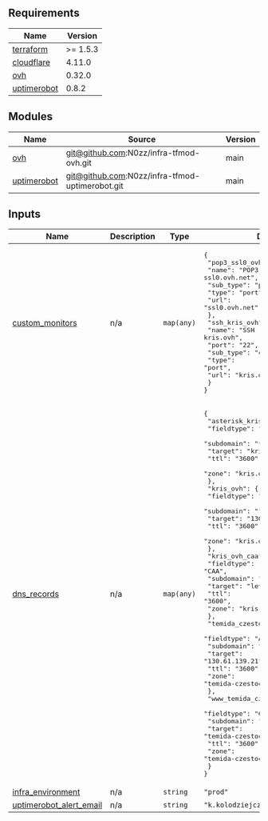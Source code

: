 <!-- BEGIN_TF_DOCS -->
## Requirements

| Name | Version |
|------|---------|
| <a name="requirement_terraform"></a> [terraform](#requirement\_terraform) | >= 1.5.3 |
| <a name="requirement_cloudflare"></a> [cloudflare](#requirement\_cloudflare) | 4.11.0 |
| <a name="requirement_ovh"></a> [ovh](#requirement\_ovh) | 0.32.0 |
| <a name="requirement_uptimerobot"></a> [uptimerobot](#requirement\_uptimerobot) | 0.8.2 |

## Modules

| Name | Source | Version |
|------|--------|---------|
| <a name="module_ovh"></a> [ovh](#module\_ovh) | git@github.com:N0zz/infra-tfmod-ovh.git | main |
| <a name="module_uptimerobot"></a> [uptimerobot](#module\_uptimerobot) | git@github.com:N0zz/infra-tfmod-uptimerobot.git | main |

## Inputs

| Name | Description | Type | Default | Required |
|------|-------------|------|---------|:--------:|
| <a name="input_custom_monitors"></a> [custom\_monitors](#input\_custom\_monitors) | n/a | `map(any)` | <pre>{<br>  "pop3_ssl0_ovh_net": {<br>    "name": "POP3 ssl0.ovh.net",<br>    "sub_type": "pop3",<br>    "type": "port",<br>    "url": "ssl0.ovh.net"<br>  },<br>  "ssh_kris_ovh": {<br>    "name": "SSH kris.ovh",<br>    "port": "22",<br>    "sub_type": "custom",<br>    "type": "port",<br>    "url": "kris.ovh"<br>  }<br>}</pre> | no |
| <a name="input_dns_records"></a> [dns\_records](#input\_dns\_records) | n/a | `map(any)` | <pre>{<br>  "asterisk_kris_ovh": {<br>    "fieldtype": "CNAME",<br>    "subdomain": "*",<br>    "target": "kris.ovh.",<br>    "ttl": "3600",<br>    "zone": "kris.ovh"<br>  },<br>  "kris_ovh": {<br>    "fieldtype": "A",<br>    "subdomain": "",<br>    "target": "130.61.139.21",<br>    "ttl": "3600",<br>    "zone": "kris.ovh"<br>  },<br>  "kris_ovh_caa": {<br>    "fieldtype": "CAA",<br>    "subdomain": "",<br>    "target": "letsencrypt.org",<br>    "ttl": "3600",<br>    "zone": "kris.ovh"<br>  },<br>  "temida_czestochowa_pl": {<br>    "fieldtype": "A",<br>    "subdomain": "",<br>    "target": "130.61.139.21",<br>    "ttl": "3600",<br>    "zone": "temida-czestochowa.pl"<br>  },<br>  "www_temida_czestochowa_pl": {<br>    "fieldtype": "CNAME",<br>    "subdomain": "www",<br>    "target": "temida-czestochowa.pl.",<br>    "ttl": "3600",<br>    "zone": "temida-czestochowa.pl"<br>  }<br>}</pre> | no |
| <a name="input_infra_environment"></a> [infra\_environment](#input\_infra\_environment) | n/a | `string` | `"prod"` | no |
| <a name="input_uptimerobot_alert_email"></a> [uptimerobot\_alert\_email](#input\_uptimerobot\_alert\_email) | n/a | `string` | `"k.kolodziejczyk3+prod@gmail.com"` | no |
<!-- END_TF_DOCS -->